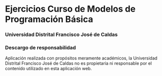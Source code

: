 # Ejercicios Curso de Modelos de Programación Básica
### Universidad Distrital Francisco José de Caldas

### Descargo de responsabilidad
Aplicación realizada con propósitos meramente académicos, 
la Universidad Distrital Francisco José de Caldas no es propietaria
ni responsable por el contenido utilizado en esta aplicación web.
